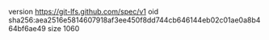 version https://git-lfs.github.com/spec/v1
oid sha256:aea2516e5814607918af3ee450f8dd744cb646144eb02c01ae0a8b464bf6ae49
size 1060
